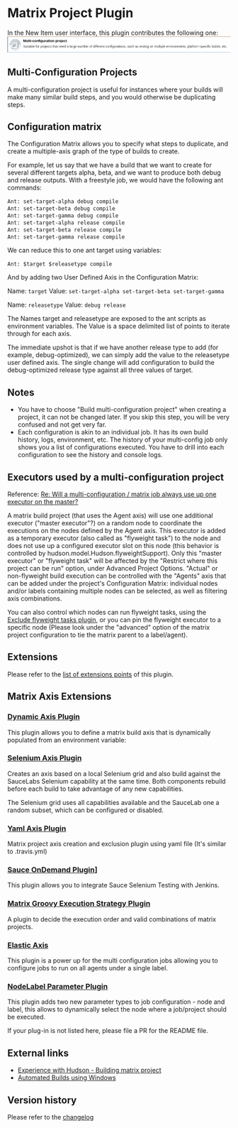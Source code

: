 # Matrix Project Plugin
In the New Item user interface, this plugin contributes the following one:
![Muti-configuration Project](/doc/images/multi-configuration-project.png)

## Multi-Configuration Projects
A multi-configuration project is useful for instances where your builds will make
 many similar build steps, and you would otherwise be duplicating steps.


## Configuration matrix
The Configuration Matrix allows you to specify what steps to duplicate,
 and create a multiple-axis graph of the type of builds to create.

For example, let us say that we have a build that we want to create 
for several different targets alpha, beta, and we want to produce both debug
and release outputs. With a freestyle job, we would have the following ant commands:

```
Ant: set-target-alpha debug compile
Ant: set-target-beta debug compile
Ant: set-target-gamma debug compile
Ant: set-target-alpha release compile
Ant: set-target-beta release compile
Ant: set-target-gamma release compile
```

We can reduce this to one ant target using variables:

```
Ant: $target $releasetype compile
```
And by adding two User Defined Axis in the Configuration Matrix:

Name: `target`
Value: `set-target-alpha set-target-beta set-target-gamma`

Name: `releasetype`
Value: `debug release`

The Names target and releasetype are exposed to the ant scripts as environment variables. The Value is 
a space delimited list of points to iterate through for each axis.

The immediate upshot is that if we have another release type to add (for example, debug-optimized), 
we can simply add the value to the releasetype user defined axis. The single change will add 
configuration to build the debug-optimized release type against all three values of target.

## Notes
* You have to choose "Build multi-configuration project" when creating a project, it can not
be changed later. If you skip this step, you will be very confused and not get very far.
* Each configuration is akin to an individual job.  It has its own build history, logs,
 environment, etc. The history of your multi-config job only shows you a list of configurations executed.
 You have to drill into each configuration to see the history and console logs.

## Executors used by a multi-configuration project
Reference: [Re: Will a multi-configuration / matrix job always use up one executor on the master?](http://groups.google.com/group/jenkinsci-users/msg/eb809fb06759d861)

A matrix build project (that uses the Agent axis) will use one additional executor ("master executor"?)
on a random node to coordinate the executions on the nodes defined by the Agent axis.
This executor is added as a temporary executor (also called as "flyweight task") to the node and does not
use up a configured executor slot on this node (this behavior is controlled by hudson.model.Hudson.flyweightSupport).
Only this "master executor" or "flyweight task" will be affected by the "Restrict where this project can be run"
option, under Advanced Project Options. "Actual" or non-flyweight build execution can be controlled with 
the "Agents" axis that can be added under the project's Configuration Matrix: individual nodes and/or labels 
containing multiple nodes can be selected, as well as filtering axis combinations.

You can also control which nodes can run flyweight tasks,  using the [Exclude flyweight tasks plugin](https://plugins.jenkins.io/excludeMatrixParent), or you can pin the flyweight executor to a specific node (Please look under the "advanced" option of the matrix project configuration to tie the matrix parent to a label/agent). 

## Extensions
Please refer to the [list of extensions points](https://jenkins.io/doc/developer/extensions/matrix-project/) of this plugin.


## Matrix Axis Extensions

### [Dynamic Axis Plugin](https://plugins.jenkins.io/dynamic-axis)
This plugin allows you to define a matrix build axis that is dynamically populated from an environment variable:

### [Selenium Axis Plugin](https://plugins.jenkins.io/selenium-axis)
Creates an axis based on a local Selenium grid and also build against the SauceLabs Selenium capability at the same time.
Both components rebuild before each build to take advantage of any new capabilities.

The Selenium grid uses all capabilities available and the SauceLab one a random subset, which can be configured or disabled.

### [Yaml Axis Plugin](https://plugins.jenkins.io/yaml-axis)
Matrix project axis creation and exclusion plugin using yaml file (It's similar to .travis.yml)

### [Sauce OnDemand Plugin](https://plugins.jenkins.io/sauce-ondemand)]
This plugin allows you to integrate Sauce Selenium Testing with Jenkins.

### [Matrix Groovy Execution Strategy Plugin](https://plugins.jenkins.io/matrix-groovy-execution-strategy)
A plugin to decide the execution order and valid combinations of matrix projects.

### [Elastic Axis](https://plugins.jenkins.io/elastic-axis)
This plugin is a power up for the multi configuration jobs allowing you to configure jobs to run on all agents under a single label.

### [NodeLabel Parameter Plugin](https://plugins.jenkins.io/nodelabelparameter)
This plugin adds two new parameter types to job configuration - node and label, this allows to dynamically select the node where a job/project should be executed.

If your plug-in is not listed here, please file a PR for the README file.

## External links

* [Experience with Hudson - Building matrix project](http://stackoverflow.com/questions/424295/experience-with-hudson-building-matrix-project)
* [Automated Builds using Windows](https://web.archive.org/web/20120626011127/http://blog.smartbear.com/software-quality/bid/169935/post/11-06-30/running-testcomplete-tests-with-multi-configuration-jenkins-projects) 



## Version history
Please refer to the [changelog](/CHANGELOG.md)
